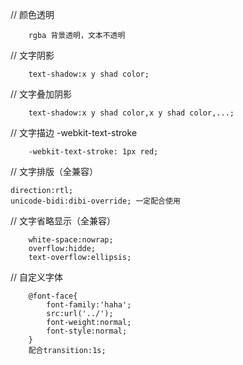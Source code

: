 // 颜色透明

		rgba 背景透明，文本不透明

// 文字阴影  

		text-shadow:x y shad color;

// 文字叠加阴影  

		text-shadow:x y shad color,x y shad color,...;

// 文字描边 -webkit-text-stroke

		-webkit-text-stroke: 1px red;


// 文字排版（全兼容）  

	direction:rtl;   
	unicode-bidi:dibi-override; 一定配合使用

// 文字省略显示（全兼容）  

		white-space:nowrap;  
		overflow:hidde;  
		text-overflow:ellipsis;

// 自定义字体

		@font-face{
			font-family:'haha';
			src:url('../');
			font-weight:normal;
			font-style:normal;
		}
		配合transition:1s;
